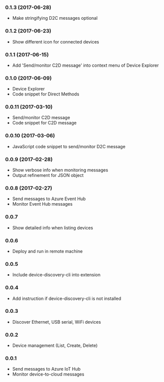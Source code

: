 ### 0.1.3 (2017-06-28)
* Make stringifying D2C messages optional

### 0.1.2 (2017-06-23)
* Show different icon for connected devices

### 0.1.1 (2017-06-15)
* Add 'Send/monitor C2D message' into context menu of Device Explorer

### 0.1.0 (2017-06-09)
* Device Explorer
* Code snippet for Direct Methods

### 0.0.11 (2017-03-10)
* Send/monitor C2D message
* Code snippet for C2D message

### 0.0.10 (2017-03-06)
* JavaScript code snippet to send/monitor D2C message

### 0.0.9 (2017-02-28)
* Show verbose info when monitoring messages
* Output refinement for JSON object

### 0.0.8 (2017-02-27)
* Send messages to Azure Event Hub
* Monitor Event Hub messages

### 0.0.7
* Show detailed info when listing devices

### 0.0.6
* Deploy and run in remote machine

### 0.0.5
* Include device-discovery-cli into extension

### 0.0.4
* Add instruction if device-discovery-cli is not installed 

### 0.0.3
* Discover Ethernet, USB serial, WiFi devices

### 0.0.2
* Device management (List, Create, Delete)

### 0.0.1
* Send messages to Azure IoT Hub
* Monitor device-to-cloud messages